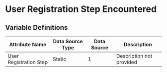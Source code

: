 # User Registration Step Encountered

### 

## Variable Definitions

| Attribute Name|Data Source Type|Data Source|Description|
| --- | --- | --- | --- |
|User Registration Step|Static|1|Description not provided|



